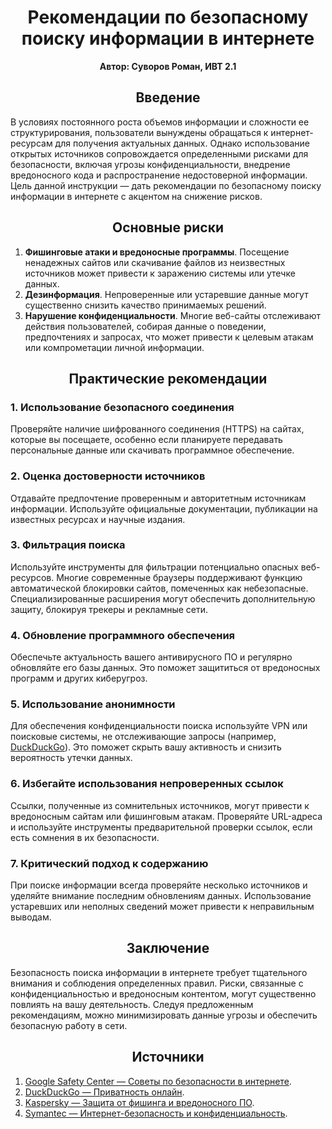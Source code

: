 <h1 align="center">Рекомендации по безопасному поиску информации в интернете</h1>

<p align="center"><strong>Автор: Суворов Роман, ИВТ 2.1</strong></p>

<h2 align="center">Введение</h2>

В условиях постоянного роста объемов информации и сложности ее структурирования, пользователи вынуждены обращаться к интернет-ресурсам для получения актуальных данных. Однако использование открытых источников сопровождается определенными рисками для безопасности, включая угрозы конфиденциальности, внедрение вредоносного кода и распространение недостоверной информации. Цель данной инструкции — дать рекомендации по безопасному поиску информации в интернете с акцентом на снижение рисков.

<h2 align="center">Основные риски</h2>

1. **Фишинговые атаки и вредоносные программы**. Посещение ненадежных сайтов или скачивание файлов из неизвестных источников может привести к заражению системы или утечке данных.
2. **Дезинформация**. Непроверенные или устаревшие данные могут существенно снизить качество принимаемых решений.
3. **Нарушение конфиденциальности**. Многие веб-сайты отслеживают действия пользователей, собирая данные о поведении, предпочтениях и запросах, что может привести к целевым атакам или компрометации личной информации.

<h2 align="center">Практические рекомендации</h2>

### 1. Использование безопасного соединения
Проверяйте наличие шифрованного соединения (HTTPS) на сайтах, которые вы посещаете, особенно если планируете передавать персональные данные или скачивать программное обеспечение.

### 2. Оценка достоверности источников
Отдавайте предпочтение проверенным и авторитетным источникам информации. Используйте официальные документации, публикации на известных ресурсах и научные издания.

### 3. Фильтрация поиска
Используйте инструменты для фильтрации потенциально опасных веб-ресурсов. Многие современные браузеры поддерживают функцию автоматической блокировки сайтов, помеченных как небезопасные. Специализированные расширения могут обеспечить дополнительную защиту, блокируя трекеры и рекламные сети.

### 4. Обновление программного обеспечения
Обеспечьте актуальность вашего антивирусного ПО и регулярно обновляйте его базы данных. Это поможет защититься от вредоносных программ и других киберугроз.

### 5. Использование анонимности
Для обеспечения конфиденциальности поиска используйте VPN или поисковые системы, не отслеживающие запросы (например, [DuckDuckGo](https://duckduckgo.com/)). Это поможет скрыть вашу активность и снизить вероятность утечки данных.

### 6. Избегайте использования непроверенных ссылок
Ссылки, полученные из сомнительных источников, могут привести к вредоносным сайтам или фишинговым атакам. Проверяйте URL-адреса и используйте инструменты предварительной проверки ссылок, если есть сомнения в их безопасности.

### 7. Критический подход к содержанию
При поиске информации всегда проверяйте несколько источников и уделяйте внимание последним обновлениям данных. Использование устаревших или неполных сведений может привести к неправильным выводам.

<h2 align="center">Заключение</h2>

Безопасность поиска информации в интернете требует тщательного внимания и соблюдения определенных правил. Риски, связанные с конфиденциальностью и вредоносным контентом, могут существенно повлиять на вашу деятельность. Следуя предложенным рекомендациям, можно минимизировать данные угрозы и обеспечить безопасную работу в сети.

<h2 align="center">Источники</h2>

1. [Google Safety Center — Советы по безопасности в интернете](https://safety.google/intl/ru/).
2. [DuckDuckGo — Приватность онлайн](https://duckduckgo.com/privacy).
3. [Kaspersky — Защита от фишинга и вредоносного ПО](https://www.kaspersky.ru/resource-center/preemptive-safety/phishing).
4. [Symantec — Интернет-безопасность и конфиденциальность](https://www.symantec.com/security-center).
